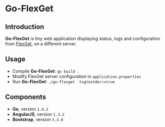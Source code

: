 # Go-FlexGet #

## Introduction ##

**Go-FlexGet** is tiny web application displaying status, logs and configuration from [FlexGet](http://flexget.com/), on a different server.

## Usage ##

- Compile **Go-FlexGet**: `go build .`
- Modify FlexGet server configuration in `application.properties`
- Run **Go-FlexGet**: `./go-flexget -logtostderr=true`

## Components ##

- **Go**, version `1.4.2`
- **AngularJS**, version `1.3.2`
- **Bootstrap**, version `3.3.0`
